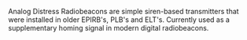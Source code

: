 Analog Distress Radiobeacons are simple siren-based transmitters that were installed in older EPIRB's, PLB's and ELT's. Currently used as a supplementary homing signal in modern digital radiobeacons.